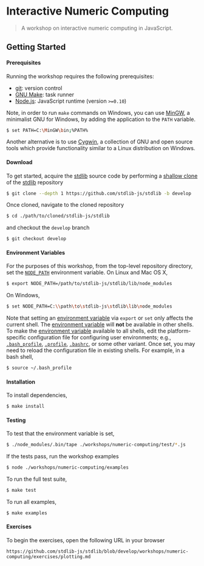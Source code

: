 # Interactive Numeric Computing

> A workshop on interactive numeric computing in JavaScript.


## Getting Started

#### Prerequisites

Running the workshop requires the following prerequisites:

* [git][git]: version control
* [GNU Make][gnu-make]: task runner
* [Node.js][node-js]: JavaScript runtime (version `>=0.10`)

Note, in order to run `make` commands on Windows, you can use [MinGW][mingw], a minimalist GNU for Windows, by adding the application to the `PATH` variable.

``` bash
$ set PATH=C:\MinGW\bin;%PATH%
```

Another alternative is to use [Cygwin][cygwin], a collection of GNU and open source tools which provide functionality similar to a Linux distribution on Windows.


#### Download

To get started, acquire the [stdlib][stdlib] source code by performing a [shallow clone][git-clone-depth] of the [stdlib][stdlib] repository

``` bash
$ git clone --depth 1 https://github.com/stdlib-js/stdlib -b develop
```

Once cloned, navigate to the cloned repository

``` bash
$ cd ./path/to/cloned/stdlib-js/stdlib
```

and checkout the `develop` branch

``` bash
$ git checkout develop
```


#### Environment Variables

For the purposes of this workshop, from the top-level repository directory, set the [`NODE_PATH`][node-path] environment variable. On Linux and Mac OS X,

``` bash
$ export NODE_PATH=/path/to/stdlib-js/stdlib/lib/node_modules
```

On Windows,

``` bash
$ set NODE_PATH=C:\\path\to\stdlib-js\stdlib\lib\node_modules
```

Note that setting an [environment variable][env-var] via `export` or `set` only affects the current shell. The [environment variable][env-var] will __not__ be available in other shells. To make the [environment variable][env-var] available to all shells, edit the platform-specific configuration file for configuring user environments; e.g., [`.bash_profile`][bash-profile], [`.profile`][bash-profile], [`.bashrc`][bash-profile], or some other variant. Once set, you may need to reload the configuration file in existing shells. For example, in a bash shell,

``` bash
$ source ~/.bash_profile
```


#### Installation

To install dependencies,

``` bash
$ make install
```


#### Testing

To test that the environment variable is set,

``` bash
$ ./node_modules/.bin/tape ./workshops/numeric-computing/test/*.js
```

If the tests pass, run the workshop examples

``` bash
$ node ./workshops/numeric-computing/examples
```

To run the full test suite,

``` bash
$ make test
```

To run all examples,

``` bash
$ make examples
```


#### Exercises

To begin the exercises, open the following URL in your browser

``` text
https://github.com/stdlib-js/stdlib/blob/develop/workshops/numeric-computing/exercises/plotting.md
```


<!-- <links> -->

[stdlib]: https://github.com/stdlib-js/

[git]: http://git-scm.com/
[gnu-make]: https://www.gnu.org/software/make
[node-js]: https://nodejs.org/en/

[mingw]: http://www.mingw.org/
[cygwin]: https://www.cygwin.com/

[git-clone-depth]: https://git-scm.com/docs/git-clone
[node-path]: https://nodejs.org/api/modules.html#modules_loading_from_the_global_folders
[env-var]: https://en.wikipedia.org/wiki/Environment_variable
[bash-profile]: http://tldp.org/LDP/Bash-Beginners-Guide/html/sect_03_01.html

<!-- </links> -->
